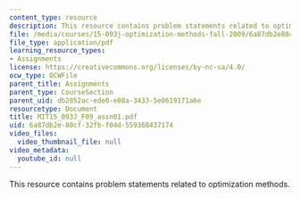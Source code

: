 ```yaml
---
content_type: resource
description: This resource contains problem statements related to optimization methods.
file: /media/courses/15-093j-optimization-methods-fall-2009/6a87db2e80cf32fbf04d559368437174_MIT15_093J_F09_assn01.pdf
file_type: application/pdf
learning_resource_types:
- Assignments
license: https://creativecommons.org/licenses/by-nc-sa/4.0/
ocw_type: OCWFile
parent_title: Assignments
parent_type: CourseSection
parent_uid: db2852ac-ede0-e08a-3433-5e0619171a6e
resourcetype: Document
title: MIT15_093J_F09_assn01.pdf
uid: 6a87db2e-80cf-32fb-f04d-559368437174
video_files:
  video_thumbnail_file: null
video_metadata:
  youtube_id: null
---
```

This resource contains problem statements related to optimization methods.